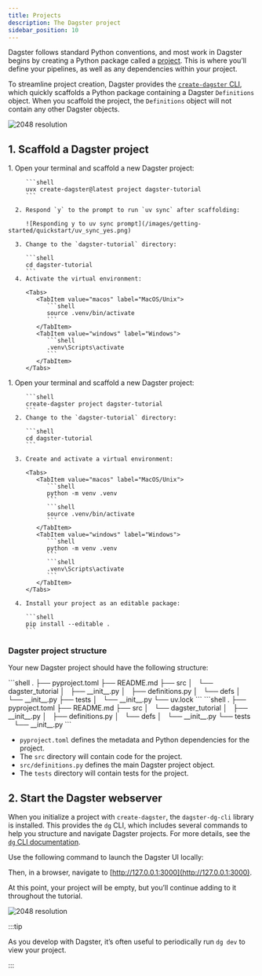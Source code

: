 ```yaml
---
title: Projects
description: The Dagster project
sidebar_position: 10
---
```


Dagster follows standard Python conventions, and most work in Dagster begins by creating a Python package called a [project](/guides/build/projects). This is where you’ll define your pipelines, as well as any dependencies within your project.

To streamline project creation, Dagster provides the [`create-dagster` CLI](/api/clis/create-dagster), which quickly scaffolds a Python package containing a Dagster `Definitions` object. When you scaffold the project, the `Definitions` object will not contain any other Dagster objects.

![2048 resolution](/images/tutorial/dagster-tutorial/overviews/definitions.png)

## 1. Scaffold a Dagster project

<Tabs groupId="package-manager">
   <TabItem value="uv" label="uv">
      1. Open your terminal and scaffold a new Dagster project:

         ```shell
         uvx create-dagster@latest project dagster-tutorial
         ```

      2. Respond `y` to the prompt to run `uv sync` after scaffolding:

         ![Responding y to uv sync prompt](/images/getting-started/quickstart/uv_sync_yes.png)

      3. Change to the `dagster-tutorial` directory:

         ```shell
         cd dagster-tutorial
         ```
      4. Activate the virtual environment:

         <Tabs>
            <TabItem value="macos" label="MacOS/Unix">
               ```shell
               source .venv/bin/activate
               ```
            </TabItem>
            <TabItem value="windows" label="Windows">
               ```shell
               .venv\Scripts\activate
               ```
            </TabItem>
         </Tabs>

   </TabItem>

   <TabItem value="pip" label="pip">
      1. Open your terminal and scaffold a new Dagster project:

         ```shell
         create-dagster project dagster-tutorial
         ```
      2. Change to the `dagster-tutorial` directory:

         ```shell
         cd dagster-tutorial
         ```

      3. Create and activate a virtual environment:

         <Tabs>
            <TabItem value="macos" label="MacOS/Unix">
               ```shell
               python -m venv .venv
               ```
               ```shell
               source .venv/bin/activate
               ```
            </TabItem>
            <TabItem value="windows" label="Windows">
               ```shell
               python -m venv .venv
               ```
               ```shell
               .venv\Scripts\activate
               ```
            </TabItem>
         </Tabs>

      4. Install your project as an editable package:

         ```shell
         pip install --editable .
         ```

   </TabItem>
</Tabs>

### Dagster project structure

Your new Dagster project should have the following structure:

<Tabs groupId="package-manager">

   <TabItem value="uv" label="uv">
   ```shell
    .
    ├── pyproject.toml
    ├── README.md
    ├── src
    │   └── dagster_tutorial
    │       ├── __init__.py
    │       ├── definitions.py
    │       └── defs
    │           └── __init__.py
    ├── tests
    │   └── __init__.py
    └── uv.lock
   ```
   </TabItem>
   <TabItem value="pip" label="pip">
   ```shell
    .
    ├── pyproject.toml
    ├── README.md
    ├── src
    │   └── dagster_tutorial
    │       ├── __init__.py
    │       ├── definitions.py
    │       └── defs
    │           └── __init__.py
    └── tests
        └── __init__.py
   ```
   </TabItem>
</Tabs>

- `pyproject.toml` defines the metadata and Python dependencies for the project.
- The `src` directory will contain code for the project.
- `src/definitions.py` defines the main Dagster project object.
- The `tests` directory will contain tests for the project.

## 2. Start the Dagster webserver

When you initialize a project with `create-dagster`, the `dagster-dg-cli` library is installed. This provides the `dg` CLI, which includes several commands to help you structure and navigate Dagster projects. For more details, see the [`dg` CLI documentation](/api/clis/dg-cli/dg-cli-configuration).

Use the following command to launch the Dagster UI locally:

<CliInvocationExample contents="dg dev" />

Then, in a browser, navigate to [http://127.0.0.1:3000](http://127.0.0.1:3000).

At this point, your project will be empty, but you’ll continue adding to it throughout the tutorial.

![2048 resolution](/images/tutorial/dagster-tutorial/project.png)

:::tip

As you develop with Dagster, it’s often useful to periodically run `dg dev` to view your project.

:::
